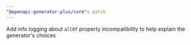 ```yaml
---
"@openapi-generator-plus/core": patch
---
```


Add info logging about `allOf` property incompatibility to help explain the generator's choices
